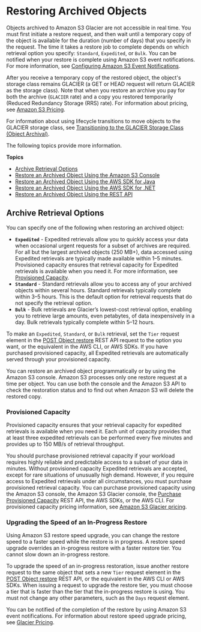 # Restoring Archived Objects<a name="restoring-objects"></a>

Objects archived to Amazon S3 Glacier are not accessible in real time\. You must first initiate a restore request, and then wait until a temporary copy of the object is available for the duration \(number of days\) that you specify in the request\. The time it takes a restore job to complete depends on which retrieval option you specify: `Standard`, `Expedited`, or `Bulk`\. You can be notified when your restore is complete using Amazon S3 event notifications\. For more information, see [ Configuring Amazon S3 Event Notifications](NotificationHowTo.md)\.

After you receive a temporary copy of the restored object, the object's storage class remains GLACIER \(a GET or HEAD request will return GLACIER as the storage class\)\. Note that when you restore an archive you pay for both the archive \(`GLACIER` rate\) and a copy you restored temporarily \(Reduced Redundancy Storage \(RRS\) rate\)\. For information about pricing, see [Amazon S3 Pricing](https://aws.amazon.com/s3/pricing/)\. 

For information about using lifecycle transitions to move objects to the GLACIER storage class, see [Transitioning to the GLACIER Storage Class \(Object Archival\)](lifecycle-transition-general-considerations.md#before-deciding-to-archive-objects)\.

The following topics provide more information\.

**Topics**
+ [Archive Retrieval Options](#restoring-objects-retrieval-options)
+ [Restore an Archived Object Using the Amazon S3 Console](restoring-objects-console.md)
+ [Restore an Archived Object Using the AWS SDK for Java](restoring-objects-java.md)
+ [Restore an Archived Object Using the AWS SDK for \.NET](restore-object-dotnet.md)
+ [Restore an Archived Object Using the REST API](restoring-objects-rest.md)

## Archive Retrieval Options<a name="restoring-objects-retrieval-options"></a>

You can specify one of the following when restoring an archived object: 
+ **`Expedited`** \- Expedited retrievals allow you to quickly access your data when occasional urgent requests for a subset of archives are required\. For all but the largest archived objects \(250 MB\+\), data accessed using Expedited retrievals are typically made available within 1–5 minutes\. Provisioned capacity ensures that retrieval capacity for Expedited retrievals is available when you need it\. For more information, see [Provisioned Capacity](#restoring-objects-expedited-capacity)\. 
+ **`Standard`** \- Standard retrievals allow you to access any of your archived objects within several hours\. Standard retrievals typically complete within 3–5 hours\. This is the default option for retrieval requests that do not specify the retrieval option\.
+ **`Bulk`** \- Bulk retrievals are Glacier’s lowest\-cost retrieval option, enabling you to retrieve large amounts, even petabytes, of data inexpensively in a day\. Bulk retrievals typically complete within 5–12 hours\.

To make an `Expedited`, `Standard`, or `Bulk` retrieval, set the `Tier` request element in the [POST Object restore](https://docs.aws.amazon.com/AmazonS3/latest/API/RESTObjectPOSTrestore.html) REST API request to the option you want, or the equivalent in the AWS CLI, or AWS SDKs\. If you have purchased provisioned capacity, all Expedited retrievals are automatically served through your provisioned capacity\. 

You can restore an archived object programmatically or by using the Amazon S3 console\. Amazon S3 processes only one restore request at a time per object\. You can use both the console and the Amazon S3 API to check the restoration status and to find out when Amazon S3 will delete the restored copy\. 

### Provisioned Capacity<a name="restoring-objects-expedited-capacity"></a>

Provisioned capacity ensures that your retrieval capacity for expedited retrievals is available when you need it\. Each unit of capacity provides that at least three expedited retrievals can be performed every five minutes and provides up to 150 MB/s of retrieval throughput\.

You should purchase provisioned retrieval capacity if your workload requires highly reliable and predictable access to a subset of your data in minutes\. Without provisioned capacity Expedited retrievals are accepted, except for rare situations of unusually high demand\. However, if you require access to Expedited retrievals under all circumstances, you must purchase provisioned retrieval capacity\. You can purchase provisioned capacity using the Amazon S3 console, the Amazon S3 Glacier console, the [Purchase Provisioned Capacity](https://docs.aws.amazon.com/amazonglacier/latest/dev/api-PurchaseProvisionedCapacity.html) REST API, the AWS SDKs, or the AWS CLI\. For provisioned capacity pricing information, see [Amazon S3 Glacier pricing](https://aws.amazon.com/glacier/pricing/)\. 

### Upgrading the Speed of an In\-Progress Restore<a name="restoring-objects-upgrade-tier"></a>

Using Amazon S3 restore speed upgrade, you can change the restore speed to a faster speed while the restore is in progress\. A restore speed upgrade overrides an in\-progress restore with a faster restore tier\. You cannot slow down an in\-progress restore\.

To upgrade the speed of an in\-progress restoration, issue another restore request to the same object that sets a new `Tier` request element in the [POST Object restore](https://docs.aws.amazon.com/AmazonS3/latest/API/RESTObjectPOSTrestore.html) REST API, or the equivalent in the AWS CLI or AWS SDKs\. When issuing a request to upgrade the restore tier, you must choose a tier that is faster than the tier that the in\-progress restore is using\. You must not change any other parameters, such as the `Days` request element\. 

You can be notified of the completion of the restore by using Amazon S3 event notifications\. For information about restore speed upgrade pricing, see [Glacier Pricing](https://aws.amazon.com/glacier/pricing/)\. 